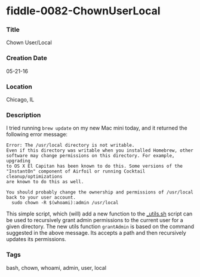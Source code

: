 fiddle-0082-ChownUserLocal
======

### Title

Chown User/Local


### Creation Date

05-21-16


### Location

Chicago, IL


### Description

I tried running `brew update` on my new Mac mini today, and it returned the following error message:

    Error: The /usr/local directory is not writable.
    Even if this directory was writable when you installed Homebrew, other
    software may change permissions on this directory. For example, upgrading
    to OS X El Capitan has been known to do this. Some versions of the
    "InstantOn" component of Airfoil or running Cocktail cleanup/optimizations
    are known to do this as well.
    
    You should probably change the ownership and permissions of /usr/local
    back to your user account.
      sudo chown -R $(whoami):admin /usr/local

This simple script, which (will) add a new function to the [_utils.sh](../../../scripts/bin/_utils.sh) script can be 
used to recursively grant admin permissions to the current user for a given directory. The new utils function 
`grantAdmin` is based on the command suggested in the above message.  Its accepts a path and then recursively
updates its permissions.


### Tags

bash, chown, whoami, admin, user, local
